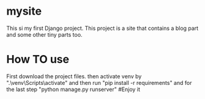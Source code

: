# mysite
This si my first Django project. This project is a site that contains a blog part and some other tiny parts too. 
# How TO use
First download the project files. 
then activate venv by ".\venv\Scripts\activate"
and then run "pip install -r requirements"
and for the last step "python manage.py runserver"
#Enjoy it